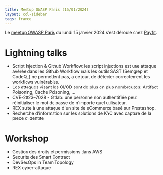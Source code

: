 ```yaml
---
title: Meetup OWASP Paris (15/01/2024)
layout: col-sidebar
tags: france
---
```


Le [meetup OWASP Paris](https://www.meetup.com/owasp-france/events/296429946/) du lundi 15 janvier 2024 s'est déroulé chez [Payfit](https://payfit.com/).

# Lightning talks

- Script Injection & Github Workflow: les script injections est une attaque avérée dans les Github Workflow mais les outils SAST (Semgrep et CodeQL) ne permettent pas, a ce jour, de détecter correctement les workflows vulnérables.
- Les attaques visant les CI/CD sont de plus en plus nombreuses: Artifact Poisoning, Cache Poisoning, ...
- CVE-2023–7028 - Gitlab: une personne non authentifiée peut réinitialiser le mot de passe de n'importe quel utilisateur.
- REX suite à une attaque d'un site de eCommerce basé sur Prestashop.
- Recherche d’information sur les solutions de KYC avec capture de la pièce d'identité

# Workshop

- Gestion des droits et permissions dans AWS
- Securite des Smart Contract
- DevSecOps in Team Topology
- REX cyber-attaque
